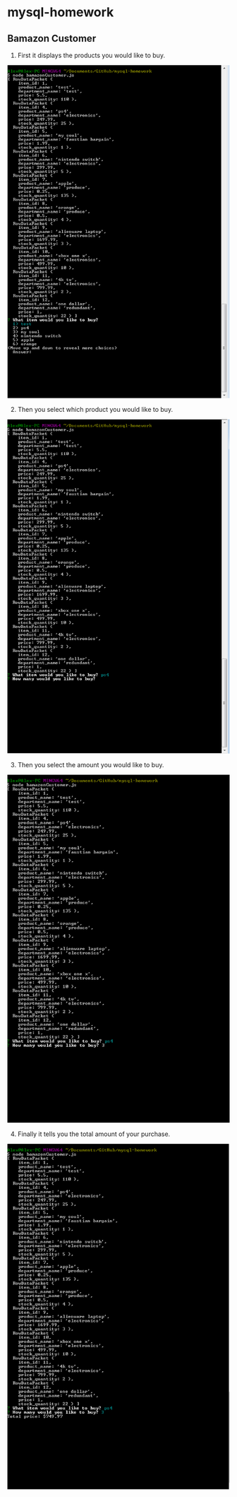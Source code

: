 # mysql-homework

## Bamazon Customer


1. First it displays the products you would like to buy.

![Customer1](/screenshots/customer1.PNG)

2. Then you select which product you would like to buy.

![Customer2](/screenshots/customer2.PNG)

3. Then you select the amount you would like to buy.

![Customer3](/screenshots/customer3.PNG)

4. Finally it tells you the total amount of your purchase.

![Customer4](/screenshots/customer4.PNG)